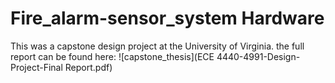 # Fire_alarm-sensor_system Hardware
This was a capstone design project at the University of Virginia. 
the full report can be found here: ![capstone_thesis](ECE 4440-4991-Design-Project-Final Report.pdf) 
